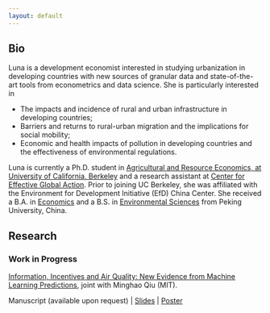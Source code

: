 ```yaml
---
layout: default
---
```


## Bio

Luna is a development economist interested in studying urbanization in developing countries with new sources of granular data and state-of-the-art tools from econometrics and data science. She is particularly interested in

* The impacts and incidence of rural and urban infrastructure in developing countries;
* Barriers and returns to rural-urban migration and the implications for social mobility;
* Economic and health impacts of pollution in developing countries and the effectiveness of environmental regulations.

Luna is currently a Ph.D. student in [Agricultural and Resource Economics, at University of California, Berkeley](https://are.berkeley.edu) and a research assistant at [Center for Effective Global Action](http://cega.berkeley.edu). Prior to joining UC Berkeley, she was affiliated with the Environment for Development Initiative (EfD) China Center. She received a B.A. in [Economics](http://www.nsd.pku.edu.cn/index.html) and a B.S. in [Environmental Sciences](http://cese.pku.edu.cn) from Peking University, China.

## Research

### Work in Progress

[Information, Incentives and Air Quality: New Evidence from Machine Learning Predictions](china-air-quality-ml), joint with Minghao Qiu (MIT).

Manuscript (available upon request) &#124; [Slides](http://luna-yue-huang.com/assets/pdf/china-air-quality-ml-slides.pdf) &#124; [Poster](http://luna-yue-huang.com/assets/pdf/china-air-quality-ml-poster.pdf)
